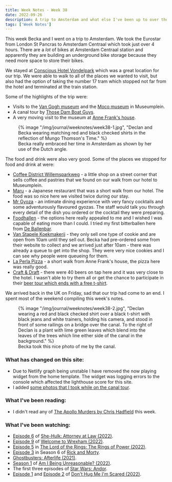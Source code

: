 ```yaml
---
title: Week Notes - Week 38
date: 2022-09-26
description: A trip to Amsterdam and what else I've been up to over the last seven days.
tags: ['Week Notes']
---
```


This week Becka and I went on a trip to Amsterdam. We took the Eurostar from London St Pancras to Amsterdam Centraal which took just over 4 hours. There are a *lot* of bikes at Amsterdam Centraal station and apparently they are building an underground bike storage because they need more space to store their bikes.

We stayed at [Conscious Hotel Vondelpark](https://www.conscioushotels.com/hotels/conscious-hotel-vondelpark/) which was a great location for our trip. We were able to walk to all of the places we wanted to visit, but also had the option of taking the number 17 tram which stopped not far from the hotel and terminated at the train station. 

Some of the highlights of the trip were:

- Visits to the [Van Gogh museum](https://www.vangoghmuseum.nl/en) and the [Moco museum](https://mocomuseum.com/locations/moco-amsterdam) in Museumplein.
- A canal tour by [Those Dam Boat Guys](https://www.thosedamboatguys.com/).
- A very moving visit to the museum at [Anne Frank's house](https://www.annefrank.org/en/museum/).

<figure>
    {% image "/img/journal/weeknotes/week38-1.jpg", "Declan and Becka wearing matching red and black checked shirts in the reflection of Mungo Thomson's Time." %}
    <figcaption>Becka really embraced her time in Amsterdam as shown by her use of the Dutch angle.</figcaption>
</figure>

The food and drink were also very good. Some of the places we stopped for food and drink at were:

- [Coffee District Willemsparkweg](https://coffeedistrict.nl/) - a little shop on a street corner that sells coffee and pastries that we found on our walk from our hotel to Museumplein.
- [Maru](https://www.restaurantmaru.nl/) - a Japanese restaurant that was a short walk from our hotel. The food was so nice here we visited twice during our stay.
- [Mr Gyoza](https://www.mrgyoza.nl/) - an intimate dining experience with very fancy cocktails and some adventurously flavoured gyozas. The staff would talk you through every detail of the dish you ordered or the cocktail they were preparing.
- [Foodhallen](https://www.foodhallen.nl/amsterdam) - the options here really appealed to me and I wished I was capable of eating more than I could. I tried my first bitterballen here from [De Ballenbar](https://www.foodhallen.nl/amsterdam/food-and-drinks/de-ballenbar).
- [Van Stapele Koekmakerij](https://vanstapele.com/en/home/) - they only sell one type of cookie and are open from 10am until they sell out. Becka had pre-ordered some from their website to collect and we arrived just after 10am - there was already a queue to get into the shop. They were very nice cookies and I can see why people were queueing for them.
- [La Perla Pizza](https://pizzaperla.nl/) - a short walk from Anne Frank's house, the pizza here was really good.
- [Craft & Draft](http://www.craftanddraft.nl/) - there were 40 beers on tap here and it was very close to the hotel. I wasn't able to try them all or get the chance to  participate in their [beer tour which ends with a free t-shirt](http://www.craftanddraft.nl/morebeer-tour/).

We arrived back in the UK on Friday, sad that our trip had come to an end. I spent most of the weekend compiling this week's notes.

<figure>
    {% image "/img/journal/weeknotes/week38-2.jpg", "Declan wearing a red and black checked shirt over a black t-shirt with black jeans and white trainers, holding his camera, and stood in front of some railings on a bridge over the canal. To the right of Declan is a plant with lime green leaves which blend into the leaves of the trees which line either side of the canal in the background." %}
    <figcaption>Becka took this nice photo of me by the canal.</figcaption>
</figure>

### What has changed on this site:

- Due to Netlify graph being unstable I have removed the now playing widget from the home template. The widget was logging errors to the console which affected the lighthouse score for this site.
- I added [some photos that I took while on the canal tour](/photos/20220921/).

### What I've been reading:

- I didn't read any of [The Apollo Murders by Chris Hadfield](/reading/9780735282353/) this week.

### What I've been watching:

- [Episode 6](https://www.themoviedb.org/tv/92783-she-hulk-attorney-at-law/season/1/episode/6) of [She-Hulk: Attorney at Law (2022)](https://www.themoviedb.org/tv/92783-she-hulk-attorney-at-law/).
- [Episode 9](https://www.themoviedb.org/tv/126929-welcome-to-wrexham/season/1/episode/9) of [Welcome to Wrexham (2022)](https://www.themoviedb.org/tv/126929-welcome-to-wrexham/season/1).
- [Episode 5](https://www.themoviedb.org/tv/84773-the-lord-of-the-rings-the-rings-of-power/season/1/episode/5) in [The Lord of the Rings: The Rings of Power (2022)](https://www.themoviedb.org/tv/84773-the-lord-of-the-rings-the-rings-of-power/season/1).
- [Episode 3](https://www.themoviedb.org/tv/60625-rick-and-morty/season/6/episode/3) in Season 6 of [Rick and Morty](https://www.themoviedb.org/tv/60625-rick-and-morty).
- [Ghostbusters: Afterlife (2021)](https://www.themoviedb.org/movie/425909-ghostbusters-afterlife).
- [Season 1](https://www.themoviedb.org/tv/209437-am-i-being-unreasonable/season/1) of [Am I Being Unreasonable? (2022)](https://www.themoviedb.org/tv/209437-am-i-being-unreasonable).
- The first three episodes of [Star Wars: Andor](https://www.themoviedb.org/tv/83867-star-wars-andor/season/1).
- [Episode 1](https://www.themoviedb.org/tv/206013-don-t-hug-me-i-m-scared/season/1/episode/1) and [Episode 2](https://www.themoviedb.org/tv/206013-don-t-hug-me-i-m-scared/season/1/episode/2) of [Don't Hug Me I'm Scared (2022)](https://www.themoviedb.org/tv/206013-don-t-hug-me-i-m-scared/season/1).